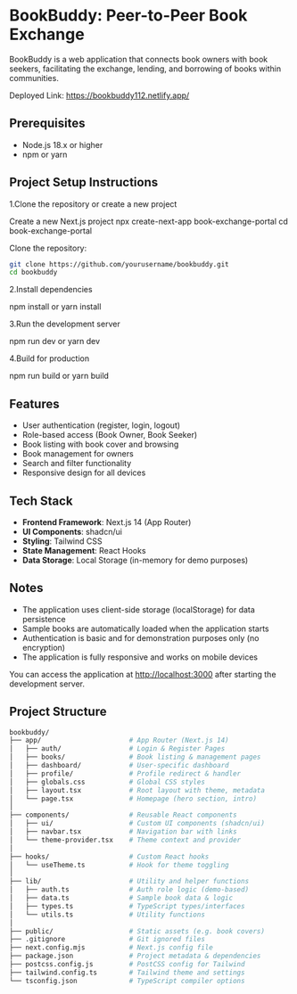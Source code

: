 # BookBuddy: Peer-to-Peer Book Exchange

BookBuddy is a web application that connects book owners with book seekers, facilitating the exchange, lending, and borrowing of books within communities.

Deployed Link: https://bookbuddy112.netlify.app/

 Prerequisites
 ------
- Node.js 18.x or higher
- npm or yarn

Project Setup Instructions
------
1.Clone the repository or create a new project

 Create a new Next.js project
 npx create-next-app book-exchange-portal
 cd book-exchange-portal

 Clone the repository:
   ```bash
   git clone https://github.com/yourusername/bookbuddy.git
   cd bookbuddy
```

2.Install dependencies

npm install
 or
yarn install

3.Run the development server

npm run dev
 or
yarn dev

4.Build for production

npm run build
 or
yarn build

## Features

- User authentication (register, login, logout)
- Role-based access (Book Owner, Book Seeker)
- Book listing with book cover and browsing
- Book management for owners
- Search and filter functionality
- Responsive design for all devices

## Tech Stack

- **Frontend Framework**: Next.js 14 (App Router)
- **UI Components**: shadcn/ui
- **Styling**: Tailwind CSS
- **State Management**: React Hooks
- **Data Storage**: Local Storage (in-memory for demo purposes)

## Notes

- The application uses client-side storage (localStorage) for data persistence
- Sample books are automatically loaded when the application starts
- Authentication is basic and for demonstration purposes only (no encryption)
- The application is fully responsive and works on mobile devices

  
You can access the application at [http://localhost:3000](http://localhost:3000) after starting the development server.


Project Structure
---------

```bash
bookbuddy/
├── app/                      # App Router (Next.js 14)
│   ├── auth/                 # Login & Register Pages
│   ├── books/                # Book listing & management pages
│   ├── dashboard/            # User-specific dashboard
│   ├── profile/              # Profile redirect & handler
│   ├── globals.css           # Global CSS styles
│   ├── layout.tsx            # Root layout with theme, metadata
│   └── page.tsx              # Homepage (hero section, intro)
│
├── components/               # Reusable React components
│   ├── ui/                   # Custom UI components (shadcn/ui)
│   ├── navbar.tsx            # Navigation bar with links
│   └── theme-provider.tsx    # Theme context and provider
│
├── hooks/                    # Custom React hooks
│   └── useTheme.ts           # Hook for theme toggling
│
├── lib/                      # Utility and helper functions
│   ├── auth.ts               # Auth role logic (demo-based)
│   ├── data.ts               # Sample book data & logic
│   ├── types.ts              # TypeScript types/interfaces
│   └── utils.ts              # Utility functions
│
├── public/                   # Static assets (e.g. book covers)
├── .gitignore                # Git ignored files
├── next.config.mjs           # Next.js config file
├── package.json              # Project metadata & dependencies
├── postcss.config.js         # PostCSS config for Tailwind
├── tailwind.config.ts        # Tailwind theme and settings
└── tsconfig.json             # TypeScript compiler options










